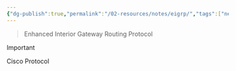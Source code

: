 ```yaml
---
{"dg-publish":true,"permalink":"/02-resources/notes/eigrp/","tags":["netzwerk/protocol"],"noteIcon":"","updated":"2024-07-24T11:35:11.681+02:00"}
---
```


> Enhanced Interior Gateway Routing Protocol

>[!important] 
>Cisco Protocol

